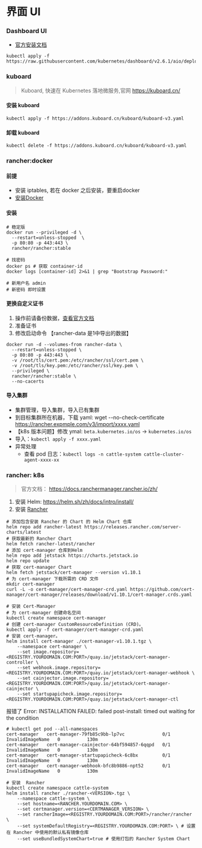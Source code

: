 # 界面 UI



### Dashboard UI
- [官方安装文档](https://kubernetes.io/zh-cn/docs/tasks/access-application-cluster/web-ui-dashboard/)
```shell
kubectl apply -f https://raw.githubusercontent.com/kubernetes/dashboard/v2.6.1/aio/deploy/recommended.yaml
```




### kuboard
> Kuboard, 快速在 Kubernetes 落地微服务,官网 https://kuboard.cn/

#### 安装 kuboard
```shell
kubectl apply -f https://addons.kuboard.cn/kuboard/kuboard-v3.yaml
```

#### 卸载 kuboard
```shell
kubectl delete -f https://addons.kuboard.cn/kuboard/kuboard-v3.yaml
```




### rancher:docker

#### 前提
- 安装 iptables, 若在 docker 之后安装，要重启docker
- [安装Docker](docs/backend/k8s/docker.md)

#### 安装

```shell
# 稳定版
docker run --privileged -d \
  --restart=unless-stopped  \
  -p 80:80 -p 443:443 \
  rancher/rancher:stable

# 找密码
docker ps # 获取 container-id
docker logs [container-id] 2>&1 | grep "Bootstrap Password:"

# 新用户名 admin
# 新密码 即时设置
```

#### 更换自定义证书
1. 操作前请备份数据，[查看官方文档](https://ranchermanager.docs.rancher.com/zh/v2.6/getting-started/installation-and-upgrade/other-installation-methods/rancher-on-a-single-node-with-docker/upgrade-docker-installed-rancher)
2. 准备证书
2. 修改启动命令 【rancher-data 是1中导出的数据】
```shell
docker run -d --volumes-from rancher-data \
  --restart=unless-stopped \
  -p 80:80 -p 443:443 \
  -v /root/tls/cert.pem:/etc/rancher/ssl/cert.pem \
  -v /root/tls/key.pem:/etc/rancher/ssl/key.pem \
  --privileged \
  rancher/rancher:stable \
  --no-cacerts
```


#### 导入集群
- 集群管理，导入集群，导入已有集群
- 到目标集群所在机器，下载 yaml: wget --no-check-certificate https://rancher.expmple.com/v3/import/xxxx.yaml
- 【k8s 版本问题】修改 ymal: `beta.kubernetes.io/os` -> `kubernetes.io/os`
- 导入：`kubectl apply -f xxxx.yaml`
- 异常处理
  - 查看 pod 日志：`kubectl logs -n cattle-system cattle-cluster-agent-xxxx-xx`




### rancher: k8s

> 官方文档： https://docs.ranchermanager.rancher.io/zh/

1. 安装 Helm: https://helm.sh/zh/docs/intro/install/
2. 安装 [Rancher](https://docs.ranchermanager.rancher.io/zh/getting-started/installation-and-upgrade/other-installation-methods/air-gapped-helm-cli-install/install-rancher-ha)
```shell
# 添加包含安装 Rancher 的 Chart 的 Helm Chart 仓库
helm repo add rancher-latest https://releases.rancher.com/server-charts/latest
# 获取最新的 Rancher Chart
helm fetch rancher-latest/rancher
# 添加 cert-manager 仓库到Helm
helm repo add jetstack https://charts.jetstack.io
helm repo update
# 获取 cert-manager Chart
helm fetch jetstack/cert-manager --version v1.10.1
# 为 cert-manager 下载所需的 CRD 文件
mkdir cert-manager
curl -L -o cert-manager/cert-manager-crd.yaml https://github.com/cert-manager/cert-manager/releases/download/v1.10.1/cert-manager.crds.yaml

# 安装 Cert-Manager
# 为 cert-manager 创建命名空间
kubectl create namespace cert-manager
# 创建 cert-manager CustomResourceDefinition (CRD)。
kubectl apply -f cert-manager/cert-manager-crd.yaml
# 安装 cert-manager。
helm install cert-manager ./cert-manager-v1.10.1.tgz \
    --namespace cert-manager \
    --set image.repository=<REGISTRY.YOURDOMAIN.COM:PORT>/quay.io/jetstack/cert-manager-controller \
    --set webhook.image.repository=<REGISTRY.YOURDOMAIN.COM:PORT>/quay.io/jetstack/cert-manager-webhook \
    --set cainjector.image.repository=<REGISTRY.YOURDOMAIN.COM:PORT>/quay.io/jetstack/cert-manager-cainjector \
    --set startupapicheck.image.repository=<REGISTRY.YOURDOMAIN.COM:PORT>/quay.io/jetstack/cert-manager-ctl
```

报错了
Error: INSTALLATION FAILED: failed post-install: timed out waiting for the condition
```shell
# kubectl get pod --all-namespaces
cert-manager   cert-manager-79fb85c9bb-lp7vc              0/1     InvalidImageName   0          130m
cert-manager   cert-manager-cainjector-64bf594857-6qqpd   0/1     InvalidImageName   0          130m
cert-manager   cert-manager-startupapicheck-6c8bx         0/1     InvalidImageName   0          130m
cert-manager   cert-manager-webhook-bfc8b9886-npt52       0/1     InvalidImageName   0          130m
```

```
# 安装  Rancher
kubectl create namespace cattle-system
helm install rancher ./rancher-<VERSION>.tgz \
    --namespace cattle-system \
    --set hostname=<RANCHER.YOURDOMAIN.COM> \
    --set certmanager.version=<CERTMANAGER_VERSION> \
    --set rancherImage=<REGISTRY.YOURDOMAIN.COM:PORT>/rancher/rancher \
    --set systemDefaultRegistry=<REGISTRY.YOURDOMAIN.COM:PORT> \ # 设置在 Rancher 中使用的默认私有镜像仓库
    --set useBundledSystemChart=true # 使用打包的 Rancher System Chart
```


